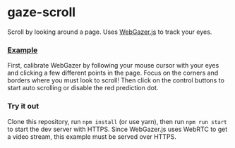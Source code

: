 gaze-scroll
===========

Scroll by looking around a page. Uses [WebGazer.js](https://webgazer.cs.brown.edu/) to track your eyes.

### [Example](https://aabmass.github.io/gaze-scroll/)
First, calibrate WebGazer by following your mouse cursor with your eyes and
clicking a few different points in the page. Focus on the corners and borders
where you must look to scroll! Then click on the control buttons to start auto
scrolling or disable the red prediction dot.

### Try it out
Clone this repository, run `npm install` (or use yarn), then run `npm run start`
to start the dev server with HTTPS. Since WebGazer.js uses WebRTC to get a video stream,
this example must be served over HTTPS.
